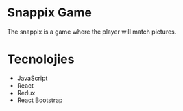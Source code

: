 # Snappix Game

The snappix is a game where the player will match pictures. 

# Tecnolojies

- JavaScript
- React
- Redux
- React Bootstrap
